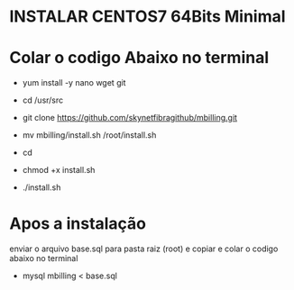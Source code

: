 # INSTALAR CENTOS7 64Bits Minimal
# Colar o codigo Abaixo no terminal

- yum install -y nano wget git
- cd /usr/src
- git clone https://github.com/skynetfibragithub/mbilling.git

- mv mbilling/install.sh /root/install.sh
- cd 
- chmod +x install.sh
- ./install.sh
# 

# Apos a instalação
enviar o arquivo base.sql para pasta raiz (root) e copiar e colar o codigo abaixo no terminal


- mysql mbilling < base.sql

